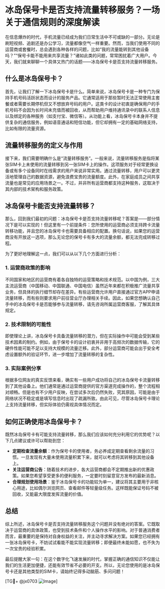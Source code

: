 # 冰岛保号卡是否支持流量转移服务？一场关于通信规则的深度解读

在信息爆炸的时代，手机流量已经成为我们日常生活中不可或缺的一部分。无论是刷短视频、追剧还是办公学习，流量都像空气一样重要。然而，当我们使用不同的运营商或套餐时，总会遇到各种各样的问题，比如“我的流量能转到其他设备吗？”“保号卡能不能用来共享流量？”诸如此类的问题，常常困扰着广大用户。今天，我们就来聊聊一个具体又热门的话题——冰岛保号卡是否支持流量转移服务。

## 什么是冰岛保号卡？

首先，让我们了解一下冰岛保号卡是什么。简单来说，冰岛保号卡是一种专门为保持手机号码活跃状态而设计的服务产品。它通常适用于那些暂时无法正常使用主套餐或者需要长期停机但又不想放弃号码的用户。这类卡的设计初衷是确保用户的手机号码不会因为长时间未充值而被回收，从而帮助用户维持通讯录中的联系人信息以及绑定的各种服务（如支付宝、微信等）。从功能上看，冰岛保号卡本身并不提供复杂的通信服务，例如语音通话和短信功能，但它却拥有一定的基础网络支持，比如有限的流量资源。

## 流量转移服务的定义与作用

接下来，我们需要明确什么是“流量转移服务”。一般来说，流量转移服务是指将某张SIM卡上未使用的流量转移到另一张SIM卡上的操作。这项服务对于经常更换设备或有多个设备同时在线需求的用户来说非常实用。通过流量转移，用户可以更灵活地管理自己的数据资源，避免浪费宝贵的流量额度。此外，在家庭成员之间共享流量也是常见的应用场景之一。不过，并非所有运营商都支持这种服务，这取决于其内部的技术架构和服务政策。

## 冰岛保号卡能否支持流量转移？

那么，回到我们最初的问题：冰岛保号卡是否支持流量转移呢？答案是——部分情况下是可以实现的！但这里有一个前提条件：您所使用的运营商必须支持跨卡流量转移功能，并且您的冰岛保号卡也需要具备相应的配置。换句话说，如果您的运营商没有开放这一选项，那么无论您的保号卡有多大的流量余额，都无法完成转移过程。

为了更好地理解这一点，我们可以从以下几个方面进行分析：

### 1. **运营商政策的影响**
不同国家和地区的运营商有着各自独特的运营策略和技术规范。以中国为例，三大主流运营商（中国移动、中国联通、中国电信）虽然近年来都在积极推广流量共享业务，但具体的执行细节却存在差异。有些运营商允许用户直接通过官方APP申请流量转移，而有些则要求用户前往营业厅办理相关手续。因此，如果您想确认自己手中的冰岛保号卡是否能够参与流量转移，请先咨询所属运营商客服，了解其具体规定。

### 2. **技术限制的可能性**
即使理论上讲，冰岛保号卡具备流量转移的潜力，但在实际操作中可能会受到某些技术因素的制约。例如，由于保号卡的设计初衷并非用于高频次的数据传输，它的硬件性能可能不足以支持大规模的流量迁移。此外，部分运营商可能会出于安全考虑设置额外的验证环节，进一步增加了流量转移的复杂性。

### 3. **实际案例分享**
根据多位网友的真实反馈来看，确实有一些用户成功将自己的冰岛保号卡流量转移到了其他设备上。他们通常是通过运营商提供的官方渠道完成操作的，整个流程相对顺畅。但是也有不少用户反映，在尝试多次后仍然失败，究其原因，可能是由于网络状况不稳定或是填写信息时出现了疏漏所致。由此可见，尽管冰岛保号卡理论上支持流量转移，但实际体验仍需视具体情况而定。

## 如何正确使用冰岛保号卡？

既然冰岛保号卡有可能支持流量转移，那么我们应该如何充分利用它的优势呢？以下几点建议或许可以帮助到您：

- **定期检查流量余额**：作为保号卡的使用者，务必养成定期查看剩余流量的习惯。一旦发现有大量未使用流量积累下来，就可以考虑将其转移到其他设备上。
- **关注运营商公告**：随着技术的进步，各大运营商都会不定期推出新的优惠政策。如果您希望享受更多的便利服务，一定要时刻留意官方发布的最新消息。
- **合理规划使用场景**：鉴于冰岛保号卡的功能较为单一，建议将其主要用于非核心用途，比如偶尔浏览网页、查看邮件等轻量级任务。这样既能保证号码不被回收，又能最大限度发挥流量的价值。

## 总结

综上所述，冰岛保号卡是否支持流量转移服务这个问题并没有绝对的答案。它既取决于运营商的具体政策，也受到技术条件和个人操作水平的影响。对于普通消费者而言，最重要的是保持对自身权益的关注，并主动寻求解决方案。如果您已经拥有一张冰岛保号卡，不妨试试看能不能实现流量转移；即便最终未能如愿，也不失为一次宝贵的经验积累。

最后提醒大家一句：在这个数字化飞速发展的时代，掌握正确的通信知识不仅能让我们的生活更加便捷，还能有效节省不必要的开支。所以，无论您使用的是冰岛保号卡还是其他类型的SIM卡，请始终记得多动脑筋、多问问题！

[TG💪+ @jx0703 ![Image](https://github.com/user-attachments/assets/dbca1d08-cadb-493c-b0ec-ad6f7a83f270)]